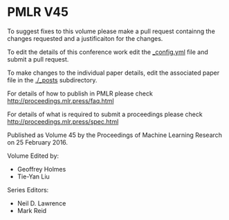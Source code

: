 # PMLR V45

To suggest fixes to this volume please make a pull request containng the changes requested and a justificaiton for the changes.

To edit the details of this conference work edit the [_config.yml](./_config.yml) file and submit a pull request.

To make changes to the individual paper details, edit the associated paper file in the [./_posts](./_posts) subdirectory.

For details of how to publish in PMLR please check http://proceedings.mlr.press/faq.html

For details of what is required to submit a proceedings please check http://proceedings.mlr.press/spec.html



Published as Volume 45 by the Proceedings of Machine Learning Research on 25 February 2016.

Volume Edited by:
  * Geoffrey Holmes
  * Tie-Yan Liu

Series Editors:
  * Neil D. Lawrence
  * Mark Reid

